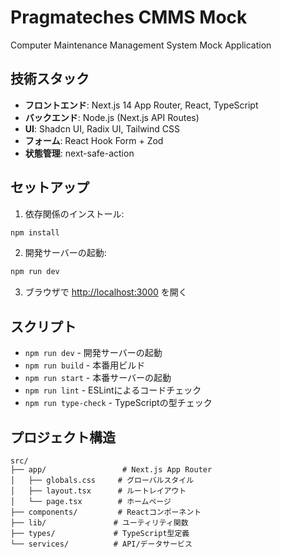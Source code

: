 # Pragmateches CMMS Mock

Computer Maintenance Management System Mock Application

## 技術スタック

- **フロントエンド**: Next.js 14 App Router, React, TypeScript
- **バックエンド**: Node.js (Next.js API Routes)
- **UI**: Shadcn UI, Radix UI, Tailwind CSS
- **フォーム**: React Hook Form + Zod
- **状態管理**: next-safe-action

## セットアップ

1. 依存関係のインストール:
```bash
npm install
```

2. 開発サーバーの起動:
```bash
npm run dev
```

3. ブラウザで [http://localhost:3000](http://localhost:3000) を開く

## スクリプト

- `npm run dev` - 開発サーバーの起動
- `npm run build` - 本番用ビルド
- `npm run start` - 本番サーバーの起動
- `npm run lint` - ESLintによるコードチェック
- `npm run type-check` - TypeScriptの型チェック

## プロジェクト構造

```
src/
├── app/                 # Next.js App Router
│   ├── globals.css     # グローバルスタイル
│   ├── layout.tsx      # ルートレイアウト
│   └── page.tsx        # ホームページ
├── components/         # Reactコンポーネント
├── lib/               # ユーティリティ関数
├── types/             # TypeScript型定義
└── services/          # API/データサービス
``` 